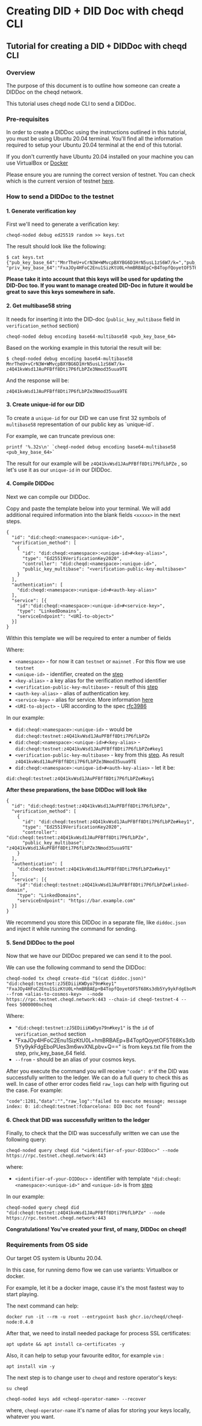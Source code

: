 # Creating DID + DID Doc with cheqd CLI

## Tutorial for creating a DID + DIDDoc with cheqd CLI

### Overview

The purpose of this document is to outline how someone can create a DIDDoc on the cheqd network.

This tutorial uses cheqd node CLI to send a DIDDoc.

### Pre-requisites

In order to create a DIDDoc using the instructions outlined in this tutorial, you must be using Ubuntu 20.04 terminal. You'll find all the information required to setup your Ubuntu 20.04 terminal at the end of this tutorial.

If you don't currently have Ubuntu 20.04 installed on your machine you can use VirtualBox or [Docker](https://github.com/cheqd/cheqd-node/diffs/2?base\_sha=204959755a2a1d4662b1e8d58e2160f17fa4fca8\&branch=DEV-890-cheqd-cli-docs\&commentable=true\&name=DEV-890-cheqd-cli-docs\&pull\_number=283\&qualified\_name=refs%2Fheads%2FDEV-890-cheqd-cli-docs\&sha1=204959755a2a1d4662b1e8d58e2160f17fa4fca8\&sha2=4b36c0a5f767b7d4fb91341bc732d54471702dac\&short\_path=1840e4b\&unchanged=expanded\&w=false#requirements-from-os-side)

Please ensure you are running the correct version of testnet. You can check which is the current version of testnet [here](https://rpc.testnet.cheqd.network/abci\_info?).

### How to send a DIDDoc to the testnet

#### 1. Generate verification key

First we'll need to generate a verification key:

```
cheqd-noded debug ed25519 random >> keys.txt
```

The result should look like the following:

```
$ cat keys.txt
{"pub_key_base_64":"MnrTheU+vCrN3W+WMvcpBXYBG6D1HrN5usL1zS6W7/k=","pub_key_multibase_58":"",\
"priv_key_base_64":"FxaJOy4HFoC2Enu1SizKtU0L+hmBRBAEpC+B4TopfQoyetOF5T68Ks3db5Yy9ykFdgEboPUes3m6wvXNLpbv+Q=="}
```

**Please take it into account that this keys will be used for updating the DID-Doc too. If you want to manage created DID-Doc in future it would be great to save this keys somewhere in safe.**

#### 2. Get multibase58 string

It needs for inserting it into the DID-doc (`public_key_multibase` field in `verification_method` section)

```
cheqd-noded debug encoding base64-multibase58 <pub_key_base_64>
```

Based on the working example in this tutorial the result will be:

```
$ cheqd-noded debug encoding base64-multibase58 MnrTheU+vCrN3W+WMvcpBXYBG6D1HrN5usL1zS6W7/k=
z4Q41kvWsd1JAuPFBff8Dti7P6fLbPZe3Nmod35uua9TE
```

And the response will be:

```
z4Q41kvWsd1JAuPFBff8Dti7P6fLbPZe3Nmod35uua9TE
```

#### 3. Create unique-id for our DID

To create a `unique-id` for our DID we can use first 32 symbols of `multibase58` representation of our public key as \`unique-id\`.

For example, we can truncate previous one:

```
printf '%.32s\n' `cheqd-noded debug encoding base64-multibase58 <pub_key_base_64>`
```

The result for our example will be `z4Q41kvWsd1JAuPFBff8Dti7P6fLbPZe` , so let's use it as our `unique-id` in our DIDDoc.

#### 4. Compile DIDDoc

Next we can compile our DIDDoc.

Copy and paste the template below into your terminal. We will add additional required information into the blank fields `<xxxxx>` in the next steps.

```
{
  "id": "did:cheqd:<namespace>:<unique-id>",
  "verification_method": [
    {
      "id": "did:cheqd:<namespace>:<unique-id>#<key-alias>",
      "type": "Ed25519VerificationKey2020",
      "controller": "did:cheqd:<namespace>:<unique-id>",
      "public_key_multibase": "<verification-public-key-multibase>"
    }
  ],
  "authentication": [
    "did:cheqd:<namespace>:<unique-id>#<auth-key-alias>"
  ],
  "service": [{
    "id":"did:cheqd:<namespace>:<unique-id>#<service-key>",
    "type": "LinkedDomains",
    "serviceEndpoint": "<URI-to-object>"
  }]
}
```

Within this template we will be required to enter a number of fields

Where:

* `<namespace>` - for now it can `testnet` or `mainnet` . For this flow we use `testnet`
* `<unique-id>` - identifier, created on the [step](https://github.com/cheqd/cheqd-node/diffs/2?base\_sha=204959755a2a1d4662b1e8d58e2160f17fa4fca8\&branch=DEV-890-cheqd-cli-docs\&commentable=true\&name=DEV-890-cheqd-cli-docs\&pull\_number=283\&qualified\_name=refs%2Fheads%2FDEV-890-cheqd-cli-docs\&sha1=204959755a2a1d4662b1e8d58e2160f17fa4fca8\&sha2=4b36c0a5f767b7d4fb91341bc732d54471702dac\&short\_path=1840e4b\&unchanged=expanded\&w=false#3-create-unique-id-for-our-did)
* `<key-alias>` - a key alias for the verification method identifier
* `<verification-public-key-multibase>` - result of this [step](https://github.com/cheqd/cheqd-node/diffs/2?base\_sha=204959755a2a1d4662b1e8d58e2160f17fa4fca8\&branch=DEV-890-cheqd-cli-docs\&commentable=true\&name=DEV-890-cheqd-cli-docs\&pull\_number=283\&qualified\_name=refs%2Fheads%2FDEV-890-cheqd-cli-docs\&sha1=204959755a2a1d4662b1e8d58e2160f17fa4fca8\&sha2=4b36c0a5f767b7d4fb91341bc732d54471702dac\&short\_path=1840e4b\&unchanged=expanded\&w=false#2-get-multibase58-string)
* `<auth-key-alias>` - alias of authentication key.
* `<service-key>` - alias for service. More information [here](https://github.com/cheqd/cheqd-node/blob/DEV-890-cheqd-cli-docs/architecture/adr-list/adr-002-cheqd-did-method.md#service)
* `<URI-to-object>` - URI according to the spec [rfc3986](https://www.rfc-editor.org/rfc/rfc3986)

In our example:

* `did:cheqd:<namespace>:<unique-id>` - would be `did:cheqd:testnet:z4Q41kvWsd1JAuPFBff8Dti7P6fLbPZe`
* `did:cheqd:<namespace>:<unique-id>#<key-alias>` - `did:cheqd:testnet:z4Q41kvWsd1JAuPFBff8Dti7P6fLbPZe#key1`
* `<verification-public-key-multibase>` - key from this [step](https://github.com/cheqd/cheqd-node/diffs/2?base\_sha=204959755a2a1d4662b1e8d58e2160f17fa4fca8\&branch=DEV-890-cheqd-cli-docs\&commentable=true\&name=DEV-890-cheqd-cli-docs\&pull\_number=283\&qualified\_name=refs%2Fheads%2FDEV-890-cheqd-cli-docs\&sha1=204959755a2a1d4662b1e8d58e2160f17fa4fca8\&sha2=4b36c0a5f767b7d4fb91341bc732d54471702dac\&short\_path=1840e4b\&unchanged=expanded\&w=false#2-get-multibase58-string). As result `z4Q41kvWsd1JAuPFBff8Dti7P6fLbPZe3Nmod35uua9TE`
* `did:cheqd:<namespace>:<unique-id>#<auth-key-alias>` - let it be:

`did:cheqd:testnet:z4Q41kvWsd1JAuPFBff8Dti7P6fLbPZe#key1`

**After these preparations, the base DIDDoc will look like**

```
{
  "id": "did:cheqd:testnet:z4Q41kvWsd1JAuPFBff8Dti7P6fLbPZe",
  "verification_method": [
    {
      "id": "did:cheqd:testnet:z4Q41kvWsd1JAuPFBff8Dti7P6fLbPZe#key1",
      "type": "Ed25519VerificationKey2020",
      "controller": "did:cheqd:testnet:z4Q41kvWsd1JAuPFBff8Dti7P6fLbPZe",
      "public_key_multibase": "z4Q41kvWsd1JAuPFBff8Dti7P6fLbPZe3Nmod35uua9TE"
    }
  ],
  "authentication": [
    "did:cheqd:testnet:z4Q41kvWsd1JAuPFBff8Dti7P6fLbPZe#key1"
  ],
  "service": [{
    "id":"did:cheqd:testnet:z4Q41kvWsd1JAuPFBff8Dti7P6fLbPZe#linked-domain",
    "type": "LinkedDomains",
    "serviceEndpoint": "https://bar.example.com"
  }]
}
```

We recommend you store this DIDDoc in a separate file, like `diddoc.json` and inject it while running the command for sending.

#### 5. Send DIDDoc to the pool

Now that we have our DIDDoc prepared we can send it to the pool.

We can use the following command to send the DIDDoc:

```
cheqd-noded tx cheqd create-did "$(cat diddoc.json)" "did:cheqd:testnet:zJ5EDiiiKWDyo79n#key1" "FxaJOy4HFoC2Enu1SizKtU0L+hmBRBAEp+B4TopfQoyetOF5T68Ks3db5Yy9ykFdgEboPUes3m6wvXNLpbv+Q==" --from <alias-to-cosmos-key>  --node https://rpc.testnet.cheqd.network:443 --chain-id cheqd-testnet-4 --fees 5000000ncheq
```

Where:

* `"did:cheqd:testnet:zJ5EDiiiKWDyo79n#key1"` is the `id` of `verification_method` section
* "FxaJOy4HFoC2Enu1SizKtU0L+hmBRBAEp+B4TopfQoyetOF5T68Ks3db5Yy9ykFdgEboPUes3m6wvXNLpbv+Q==" is from keys.txt file from the step, priv_key_base_64 field.
* `--from` - should be an alias of your cosmos keys.

After you execute the command you will receive `"code": 0"`if the DID was successfully written to the ledger. We can do a full query to check this as well. In case of other error codes field `raw_logs` can help with figuring out the case. For example:

```
"code":1201,"data":"","raw_log":"failed to execute message; message index: 0: id:cheqd:testnet:fcbarcelona: DID Doc not found"
```

#### 6. Check that DID was successfully written to the ledger

Finally, to check that the DID was successfully written we can use the following query:

```
cheqd-noded query cheqd did "<identifier-of-your-DIDDoc>" --node https://rpc.testnet.cheqd.network:443
```

where:

* `<identifier-of-your-DIDDoc>` - identifier with template `"did:cheqd:<namespace>:<unique-id>"` and `<unique-id>` is from [step](https://github.com/cheqd/cheqd-node/diffs/2?base\_sha=204959755a2a1d4662b1e8d58e2160f17fa4fca8\&branch=DEV-890-cheqd-cli-docs\&commentable=true\&name=DEV-890-cheqd-cli-docs\&pull\_number=283\&qualified\_name=refs%2Fheads%2FDEV-890-cheqd-cli-docs\&sha1=204959755a2a1d4662b1e8d58e2160f17fa4fca8\&sha2=4b36c0a5f767b7d4fb91341bc732d54471702dac\&short\_path=1840e4b\&unchanged=expanded\&w=false#3-create-unique-id-for-our-did)

In our example:

```
cheqd-noded query cheqd did "did:cheqd:testnet:z4Q41kvWsd1JAuPFBff8Dti7P6fLbPZe" --node https://rpc.testnet.cheqd.network:443
```

**Congratulations! You've created your first, of many, DIDDoc on cheqd!**

### Requirements from OS side

Our target OS system is Ubuntu 20.04.

In this case, for running demo flow we can use variants: Virtualbox or docker.

For example, let it be a docker image, cause it's the most fastest way to start playing.

The next command can help:

```
docker run -it --rm -u root --entrypoint bash ghcr.io/cheqd/cheqd-node:0.4.0
```

After that, we need to install needed package for process SSL certificates:

```
apt update && apt install ca-certificates -y
```

Also, it can help to setup your favourite editor, for example `vim` :

```
apt install vim -y
```

The next step is to change user to `cheqd` and restore operator's keys:

```
su cheqd
```

```
cheqd-noded keys add <cheqd-operator-name> --recover
```

where, `cheqd-operator-name` it's name of alias for storing your keys locally, whatever you want.
